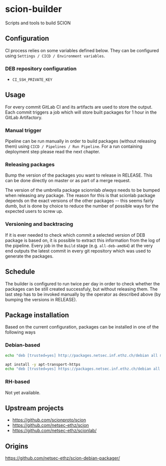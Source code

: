 # scion-builder

Scripts and tools to build SCION

## Configuration

CI process relies on some variables defined below. They can be configured using `Settings / CICD / Environment variables`.

### DEB repository configuration

* `CI_SSH_PRIVATE_KEY`

## Usage

For every commit GitLab CI and its artifacts are used to store the output. Each commit triggers a job which will store built packages for 1 hour in the GitLab Artifactory.

### Manual trigger

Pipeline can be run manually in order to build packages (without releasing them) using `CICD / Pipelines / Run Pipeline`. For a run containing deployment step please read the next chapter.

### Releasing packages

Bump the version of the packages you want to release in RELEASE.
This can be done directly on master or as part of a merge request.

The version of the umbrella package scionnlab *always* needs to be bumped when releasing any package.
The reason for this is that scionlab package depends on the exact versions of the other packages -- this seems fairly dumb, but is done by choice to reduce the number of possible ways for the expected users to screw up.

### Versioning and backtracing

If it is ever needed to check which commit a selected version of DEB package is based on, it is possible to extract this information from the log of the pipeline. Every job in the `Build` stage (e.g. `all-deb-amd64`) at the very end outputs the latest commit in every git repository which was used to generate the packages.

## Schedule

The builder is configured to run twice per day in order to check whether the packages can be still created successfuly, but without releasing them. The last step has to be invoked manually by the operator as described above (by bumping the versions in RELEASE).

## Package installation

Based on the current configuration, packages can be installed in one of the following ways

### Debian-based
```bash
echo "deb [trusted=yes] http://packages.netsec.inf.ethz.ch/debian all main" >> /etc/apt/sources.list.d/scionlab.list
```

```bash
apt install -y apt-transport-https
echo "deb [trusted=yes] https://packages.netsec.inf.ethz.ch/debian all main" >> /etc/apt/sources.list.d/scionlab.list
```

### RH-based
Not yet available.

## Upstream projects

* https://github.com/scionproto/scion
* https://github.com/netsec-ethz/scion
* https://github.com/netsec-ethz/scionlab/

## Origins

https://github.com/netsec-ethz/scion-debian-packager/

